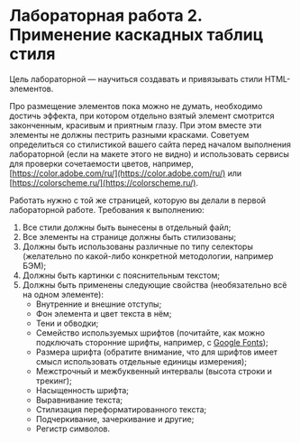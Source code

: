 # Лабораторная работа 2. Применение каскадных таблиц стиля

Цель лабораторной — научиться создавать и привязывать стили HTML-элементов.

Про размещение элементов пока можно не думать, необходимо достичь эффекта, при котором отдельно взятый элемент смотрится законченным, красивым и приятным глазу. При этом вместе эти элементы не должны пестрить разными красками. Советуем определиться со стилистикой вашего сайта перед началом выполнения лабораторной (если на макете этого не видно) и использовать сервисы для проверки сочетаемости цветов, например, [https://color.adobe.com/ru/](https://color.adobe.com/ru/) или [https://colorscheme.ru/](https://colorscheme.ru/).

Работать нужно с той же страницей, которую вы делали в первой лабораторной работе. Требования к выполнению:

1. Все стили должны быть вынесены в отдельный файл;
2. Все элементы на странице должны быть стилизованы;
3. Должны быть использованы различные по типу селекторы (желательно по какой-либо конкретной методологии, например БЭМ);
4. Должны быть картинки с пояснительным текстом;
5. Должны быть применены следующие свойства (необязательно всё на одном элементе):
    - Внутренние и внешние отступы;
    - Фон элемента и цвет текста в нём;
    - Тени и обводки;
    - Семейство используемых шрифтов (почитайте, как можно подключать сторонние шрифты, например, с [Google Fonts](https://fonts.google.com/));
    - Размера шрифта (обратите внимание, что для шрифтов имеет смысл использовать отдельные единицы измерения);
    - Межстрочный и межбуквенный интервалы (высота строки и трекинг);
    - Насыщенность шрифта;
    - Выравнивание текста;
    - Стилизация переформатированного текста;
    - Подчеркивание, зачеркивание и другие;
    - Регистр символов.

